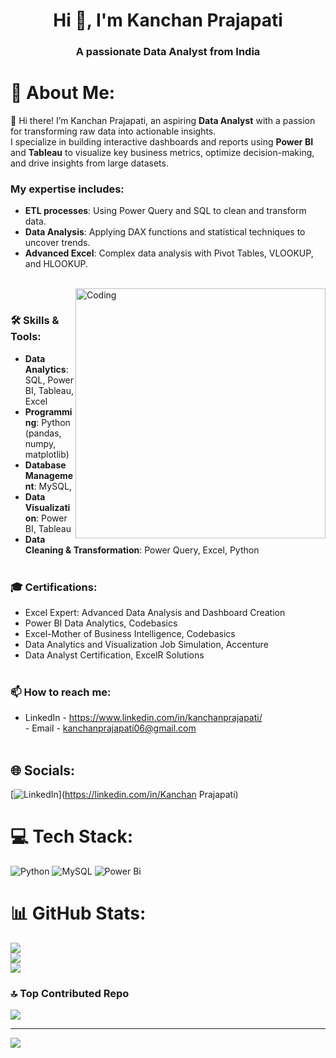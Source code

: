 <h1 align="center">Hi 👋, I'm Kanchan Prajapati</h1>
<h3 align="center">A passionate Data Analyst from India</h3>


# 💫 About Me:
👋 Hi there! I’m Kanchan Prajapati, an aspiring **Data Analyst** with a passion for transforming raw data into actionable insights.<br>I specialize in building interactive dashboards and reports using **Power BI** and **Tableau** to visualize key business metrics, optimize decision-making, and drive insights from large datasets. 

### My expertise includes:<br>
- **ETL processes**: Using Power Query and SQL to clean and transform data.<br>
- **Data Analysis**: Applying DAX functions and statistical techniques to uncover trends.<br>
- **Advanced Excel**: Complex data analysis with Pivot Tables, VLOOKUP, and HLOOKUP.<br> <br>

&nbsp;&nbsp;&nbsp;&nbsp;&nbsp;&nbsp;&nbsp;&nbsp;
<img align="right" alt="Coding" width="400" src="https://assets.zyrosite.com/mjEP21E0qLcLORry/e04182f6094f2764001c1df50b6a2971-1-AQE8Wal5p4FWbXwg.gif">


### 🛠 Skills & Tools:<br>
- **Data Analytics**: SQL, Power BI, Tableau, Excel<br>
- **Programming**: Python (pandas, numpy, matplotlib)<br>
- **Database Management**: MySQL, <br>
- **Data Visualization**: Power BI, Tableau<br>
- **Data Cleaning & Transformation**: Power Query, Excel, Python<br><br>

### 🎓 Certifications:<br>
- Excel Expert: Advanced Data Analysis and Dashboard Creation<br>
-	Power BI Data Analytics, Codebasics<br>
-	Excel-Mother of Business Intelligence, Codebasics<br>
-	Data Analytics and Visualization Job Simulation, Accenture<br>
-	Data Analyst Certification, ExcelR Solutions <br><br>

### 📫 How to reach me:<br>
- LinkedIn - https://www.linkedin.com/in/kanchanprajapati/<br>- Email - kanchanprajapati06@gmail.com<br><br>


## 🌐 Socials:
[![LinkedIn](https://img.shields.io/badge/LinkedIn-%230077B5.svg?logo=linkedin&logoColor=white)](https://linkedin.com/in/Kanchan Prajapati) 

# 💻 Tech Stack:
![Python](https://img.shields.io/badge/python-3670A0?style=for-the-badge&logo=python&logoColor=ffdd54) ![MySQL](https://img.shields.io/badge/mysql-4479A1.svg?style=for-the-badge&logo=mysql&logoColor=white) ![Power Bi](https://img.shields.io/badge/power_bi-F2C811?style=for-the-badge&logo=powerbi&logoColor=black)
# 📊 GitHub Stats:
![](https://github-readme-stats.vercel.app/api?username=Kanchan8866&theme=dark&hide_border=true&include_all_commits=false&count_private=false)<br/>
![](https://github-readme-streak-stats.herokuapp.com/?user=Kanchan8866&theme=dark&hide_border=true)<br/>
![](https://github-readme-stats.vercel.app/api/top-langs/?username=Kanchan8866&theme=dark&hide_border=true&include_all_commits=false&count_private=false&layout=compact)

### 🔝 Top Contributed Repo
![](https://github-contributor-stats.vercel.app/api?username=Kanchan8866&limit=5&theme=dark&combine_all_yearly_contributions=true)

---
[![](https://visitcount.itsvg.in/api?id=Kanchan8866&icon=0&color=0)](https://visitcount.itsvg.in)

<!-- Proudly created with GPRM ( https://gprm.itsvg.in ) -->
